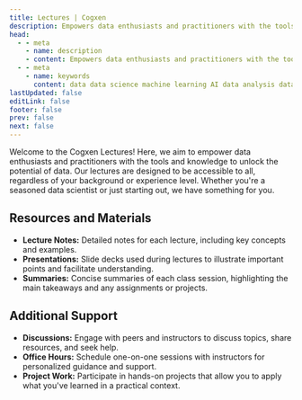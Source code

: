 ```yaml
---
title: Lectures | Cogxen
description: Empowers data enthusiasts and practitioners with the tools and knowledge to unlock the potential of data.
head:
  - - meta
    - name: description
    - content: Empowers data enthusiasts and practitioners with the tools and knowledge to unlock the potential of data.
  - - meta
    - name: keywords
      content: data data science machine learning AI data analysis data-driven data enthusiasts data practitioners
lastUpdated: false
editLink: false
footer: false
prev: false
next: false
---
```


<ImageCard 
  img_url="https://i.imgur.com/DUVh9qH.png" 
/>

Welcome to the Cogxen Lectures! Here, we aim to empower data enthusiasts and practitioners with the tools and knowledge to unlock the potential of data. Our lectures are designed to be accessible to all, regardless of your background or experience level. Whether you're a seasoned data scientist or just starting out, we have something for you.

## Resources and Materials

- **Lecture Notes:** Detailed notes for each lecture, including key concepts and examples.
- **Presentations:** Slide decks used during lectures to illustrate important points and facilitate understanding.
- **Summaries:** Concise summaries of each class session, highlighting the main takeaways and any assignments or projects.

## Additional Support

- **Discussions:** Engage with peers and instructors to discuss topics, share resources, and seek help.
- **Office Hours:** Schedule one-on-one sessions with instructors for personalized guidance and support.
- **Project Work:** Participate in hands-on projects that allow you to apply what you've learned in a practical context.
